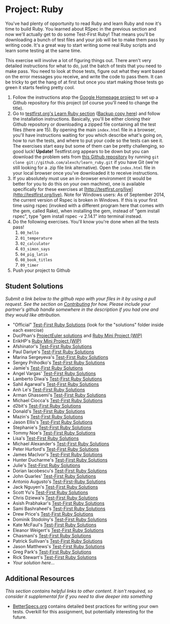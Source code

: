 # Project: Ruby
<!-- *Estimated Time: 4-6 hrs* -->

You've had plenty of opportunity to read Ruby and learn Ruby and now it's time to build Ruby.  You learned about RSpec in the previous section and now we'll actually get to do some Test-First Ruby! That means you'll be downloading a bunch of test files and your job will be to make them pass by writing code.  It's a great way to start writing some real Ruby scripts and learn some testing at the same time.

This exercise will involve a lot of figuring things out.  There aren't very detailed instructions for what to do, just the batch of tests that you need to make pass.  You need to look at those tests, figure out what they want based on the error messages you receive, and write the code to pass them.  It can be tricky to get the hang of at first but once you start making those tests go green it starts feeling pretty cool.


1. Follow the instructions atop the [Google Homepage project](/web-development-101/html-css) to set up a Github repository for this project (of course you'll need to change the title).
1. Go to [testfirst.org's Learn Ruby section](http://testfirst.org/learn_ruby) ([Backup copy here](https://web.archive.org/web/20140328135623/http://testfirst.org/learn_ruby)) and follow the installation instructions.  Basically, you'll be either cloning their Github repository or downloading a zipped file containing all the test files (there are 15).  By opening the main `index.html` file in a browser, you'll have instructions waiting for you which describe what's going on, how to run the tests, and where to put your code so the tests can see it.  The exercises start easy but some of them can be pretty challenging, so good luck! **Update!** Testfirst.org appears to be down but you can download the problem sets from [this Github repository](https://github.com/alexch/learn_ruby) by running `git clone git://github.com/alexch/learn_ruby.git` if you have Git (we're still looking for a .zip file link alternative).  Open the `index.html` file in your local browser once you've downloaded it to receive instructions.
2. If you absolutely must use an in-browser environment (it would be better for you to do this on your own machine), one is available specifically for these exercises at [http://testfirst.org/live](http://testfirst.org/live). Note for Windows users: As of September 2014, the current version of Rspec is broken in Windows. If this is your first time using rspec (invoked with a different program here that comes with the gem, called Rake), when installing the gem, instead of "gem install rspec", type "gem install rspec -v 2.14.1" into terminal instead.
3. Do the following exercises.  You'll know you're done when all the tests pass!
    1. `00_hello`
    2. `01_temperature`
    3. `02_calculator`
    4. `03_simon_says`
    5. `04_pig_latin`
    6. `08_book_titles`
    7. `09_timer`
5. Push your project to Github

## Student Solutions

*Submit a link below to the github repo with your files in it by using a pull request.  See the section on [Contributing](http://github.com/TheOdinProject/curriculum/blob/master/contributing.md) for how.  Please include your partner's github handle somewhere in the description if you had one and they would like attribution.*

* "Official" [Test-First Ruby Solutions](https://github.com/ultrasaurus/test-first-teaching/tree/master/learn_ruby) (look for the "solutions" folder inside each exercise)
* DucPhan's [ProjectEuler solutions](https://github.com/phanducsjsu/ProjectEuler) and [Ruby Mini Project (WIP)](https://github.com/phanducsjsu/Test-First-Ruby)
* ErikHP's [Ruby Mini Project (WIP)](https://github.com/ErikHP/test-first-ruby)
* Afshinator's [Test-First Ruby Solutions](https://github.com/afshinator/playground/tree/master/TestFirstRubyExercises)
* Paul Dariye's [Test-First Ruby Solutions](https://github.com/pauldd91/theodinproject/tree/master/learn_ruby)
* Marina Sergeyeva's [Test-First Ruby Solutions](https://github.com/imousterian/OdinProject/tree/master/Project1_3_Ruby/learn_ruby)
* Sergey Prihodko's [Test-First Ruby Solutions](https://github.com/sprihodko/odin-projects/tree/master/test-first-ruby)
* Jamie's [Test-First Ruby Solutions](https://github.com/Jberczel/odin-projects/tree/master/learn_ruby)
* Angel Vargas' [Test-First Ruby Solutions](https://github.com/arioth/the-odin-project/tree/master/learn_ruby)
* Lamberto Diwa's [Test-First Ruby Solutions](https://github.com/LambertoD/test_first_ruby)
* Sahil Agarwal's [Test-First Ruby Solutions](https://github.com/sahilda/the_odin_project/tree/master/testfirst_ruby)
* Anh Le's [Test-First Ruby Solutions](https://github.com/LaDilettante/studying-odin-project/tree/master/web_dev_101/project_ruby/learn_ruby)
* Arman Ghassemi's [Test-First Ruby Solutions](https://github.com/ArmanG/Test-First-Ruby)
* Michael Ciocca's [Test-First Ruby Solutions](https://github.com/Mciocca/TheOdinProject/tree/master/Ruby/respec/test_first)
* d2bit's [Test-First Ruby Solutions](https://github.com/d2bit/first_test_ruby)
* Donald's [Test-First Ruby Solutions](https://github.com/donaldali/odin-webdev101/tree/master/project_ruby)
* Mazin's [Test-First Ruby Solutions](https://github.com/muzfuz/CodeLessons/tree/master/RubyBasics)
* Jason Ellis's [Test-First Ruby Solutions](https://github.com/jason-ellis/test-first-ruby)
* Stephanie's [Test-First Ruby Solutions](https://github.com/Avonyel/ruby-testing)
* Tommy Noe's [Test-First Ruby Solutions](https://github.com/thomasjnoe/rspec-intro)
* Lisa's [Test-First Ruby Solutions](https://github.com/lisakstep/learn_ruby)
* Michael Alexander's [Test-First Ruby Solutions](https://github.com/betweenparentheses/test-first-ruby)
* Peter Hurford's [Test-First Ruby Solutions](https://github.com/peterhurford/testfirst)
* James MacIvor's [Test-First Ruby Solutions](https://github.com/RobotOptimist/learn_ruby)
* Hunter Ducharme's [Test-First Ruby Solutions](https://github.com/hgducharme/odinProjects/tree/master/webDev101/Ruby)
* Julie's [Test-First Ruby Solutions](https://github.com/delorenzo/test-first-ruby)
* Dorian Iacobescu's [Test-First Ruby Solutions](https://github.com/iacobson/Odin4-Ruby-TestFirst-Assignment)
* John Quarles' [Test-First Ruby Solutions](https://github.com/johnwquarles/test-first-Ruby)
* Antonio Augusto's [Test-First-Ruby Solutions](https://github.com/antoniosb/test_first_ruby)
* Jack Nguyen's [Test-First Ruby Solutions](https://github.com/jnguyen85/test-first_ruby_solutions)
* Scott Yu's [Test-First Ruby Solutions](https://github.com/scootcho/the_odin_project/tree/master/ruby/learn_ruby)
* Chris Dziewa's [Test-First Ruby Solutions](https://github.com/chrisdziewa/test-ruby)
* Asish Prabhakar's [Test-First Ruby Solutions](https://github.com/akottal/ruby101-project)
* Sami Bashraheel's [Test-First Ruby Solutions](https://github.com/sami/test_first_ruby)
* Drew Price's [Test-First Ruby Solutions](https://github.com/drewprice/study/tree/master/odin-project/projects/learn_ruby/001_solutions)
* Dominik Stodolny's [Test-First Ruby Solutions](https://github.com/dstodolny/learn_ruby)
* Kate McFaul's [Test-First Ruby Solutions](https://github.com/craftykate/odin-project/tree/master/Chapter_02-Web_Development_101/test_first_ruby)
* Eleanor Weigert's [Test-First Ruby Solutions](https://github.com/mixophrygian/Test-First-Ruby)
* Chasmani's [Test-First Ruby Solutions](https://github.com/chasmani/Test_First_Ruby_Exercises)
* Patrick Sullivan's [Test-First Ruby Solutions](https://github.com/patsul12/odin-rspec)
* Jason Matthews's [Test-First Ruby Solutions](https://github.com/fo0man/learn_ruby)
* Greg Park's [Test-First Ruby Solutions](https://github.com/gregoryjpark/learn_ruby)
* Rick Stewart's [Test-First Ruby Solutions](https://github.com/rickstewart/Project_Ruby_Test_First)
* *Your solution here...*


## Additional Resources

*This section contains helpful links to other content. It isn't required, so consider it supplemental for if you need to dive deeper into something*


* [BetterSpecs.org](http://betterspecs.org/) contains detailed best practices for writing your own tests.  Overkill for this assignment, but potentially interesting for the future.
